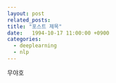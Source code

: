 ```yaml
---
layout: post
related_posts: 
title: "포스트 제목"
date:   1994-10-17 11:00:00 +0900
categories: 
  - deeplearning
  - nlp
---
```


무야호
